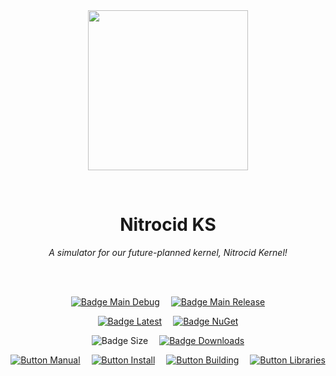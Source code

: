 
<div align = center>

<br>
<br>
    
<img
  src = 'https://cdn.jsdelivr.net/gh/Aptivi/Nitrocid@main/public/Nitrocid/OfficialAppIcon-NitrocidKS-512.png'
  width = 256
  align = center
/>

<br>

# Nitrocid KS
    
*A simulator for our future-planned kernel, Nitrocid Kernel!*

<br>
<br>

[![Badge Main Debug]][Main Debug]   
[![Badge Main Release]][Main Release]

[![Badge Latest]][Latest]   
[![Badge NuGet]][NuGet]

![Badge Size]   
[![Badge Downloads]][Releases]

[![Button Manual]][Manual]   
[![Button Install]][Install]   
[![Button Building]][Building]   
[![Button Libraries]][Libraries]

</div>
    
<br>

</div>


<!----------------------------------------------------------------------------->

[Releases]: https://github.com/Aptivi/Nitrocid/releases
[Latest]: https://github.com/Aptivi/Nitrocid/releases/latest
[NuGet]: https://www.nuget.org/packages/KS/

[Main Debug]: https://github.com/Aptivi/Nitrocid/actions/workflows/build.yml
[Main Release]: https://github.com/Aptivi/Nitrocid/actions/workflows/build-rel.yml

[Libraries]: https://aptivi.gitbook.io/kernel-simulator-manual/project-dependencies
[Building]: https://aptivi.gitbook.io/kernel-simulator-manual/advanced-and-power-users/building-the-kernel
[Install]: https://aptivi.gitbook.io/kernel-simulator-manual/installation-and-maintenance/installing-the-kernel
[Manual]: https://aptivi.gitbook.io/kernel-simulator-manual/

<!----------------------------------[ Badges ]--------------------------------->

[Badge Downloads]: https://img.shields.io/github/downloads/Aptivi/Nitrocid/total?color=217346&label=Downloads&style=for-the-badge&logoColor=white&logo=DocuSign&labelColor=2d9d5f
[Badge Latest]: https://img.shields.io/github/v/release/Aptivi/Nitrocid?color=212121&include_prereleases&label=github&style=for-the-badge&logoColor=white&logo=AzureArtifacts&labelColor=303030
[Badge NuGet]: https://img.shields.io/nuget/vpre/KS?color=012f52&style=for-the-badge&logoColor=white&logo=NuGet&labelColor=004880
[Badge Size]: https://img.shields.io/github/repo-size/Aptivi/Nitrocid?color=bb4a28&label=size&logoColor=white&style=for-the-badge&logo=GoogleAnalytics&labelColor=E85C33

[Badge Main Debug]: https://github.com/Aptivi/Nitrocid/actions/workflows/build.yml/badge.svg
[Badge Main Release]: https://github.com/Aptivi/Nitrocid/actions/workflows/build-rel.yml/badge.svg

<!---------------------------------[ Buttons ]--------------------------------->

[Button Libraries]: https://img.shields.io/badge/Libraries-EA8220?style=for-the-badge&logoColor=white&logo=AzureArtifacts
[Button Building]: https://img.shields.io/badge/Building-5D4F85?style=for-the-badge&logoColor=white&logo=Hackaday
[Button Install]: https://img.shields.io/badge/Installation-2F8D46?style=for-the-badge&logoColor=white&logo=DocuSign
[Button Manual]: https://img.shields.io/badge/Docs-blueviolet?style=for-the-badge&logoColor=white&logo=GitBook
